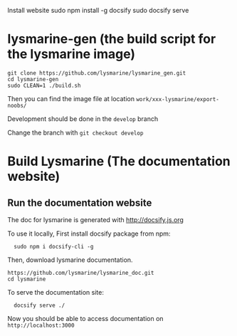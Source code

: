 Install website
sudo npm install -g docsify
sudo docsify serve 


# lysmarine-gen (the build script for the lysmarine image)
```
git clone https://github.com/lysmarine/lysmarine_gen.git
cd lysmarine-gen
sudo CLEAN=1 ./build.sh
```

Then you can find the image file at location `work/xxx-lysmarine/export-noobs/`

Development should be done in the `develop` branch

Change the branch with `git checkout develop`





# Build Lysmarine (The documentation website)


## Run the documentation website

The doc for lysmarine is generated with http://docsify.js.org

To use it locally, First install docsify package from npm:
```
  sudo npm i docsify-cli -g
```

Then, download lysmarine documentation.
```
https://github.com/lysmarine/lysmarine_doc.git
cd lysmarine
```


To serve the documentation site:
```
  docsify serve ./
```
Now you should be able to access documentation on `http://localhost:3000`

